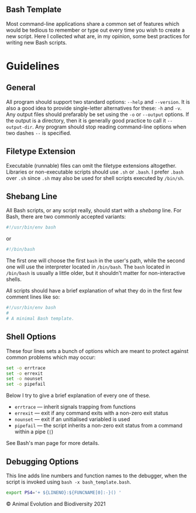 Bash Template
-------------

Most command-line applications share a common set of features which would be
tedious to remember or type out every time you wish to create a new script.
Here I collected what are, in my opinion, some best practices for writing new
Bash scripts.

# Guidelines

## General

All program should support two standard options: `--help` and `--version`.
It is also a good idea to provide single-letter alternatives for these: `-h`
and `-v`.  Any output files should prefarably be set using the `-o` or
`--output` options. If the output is a directory, then it is generally good
practice to call it `--output-dir`. Any program should stop reading
command-line options when two dashes `--` is specified.

## Filetype Extension

Executable (runnable) files can omit the filetype extensions altogether.
Libraries or non-executable scripts should use `.sh` or `.bash`. I prefer
`.bash` over `.sh` since `.sh` may also be used for shell scripts executed by
`/bin/sh`.

## Shebang Line

All Bash scripts, or any script really, should start with a _shebang_ line.
For Bash, there are two commonly accepted variants:

```bash
#!/usr/bin/env bash
```

or

```bash
#!/bin/bash
```

The first one will choose the first `bash` in the user's path, while the
second one will use the interpreter located in `/bin/bash`. The `bash`
located in `/bin/bash` is usually a little older, but it shouldn't matter for
non-interactive shells.

All scripts should have a brief explanation of what they do in the first few
comment lines like so:

```bash
#!/usr/bin/env bash
#
# A minimal Bash template.
```

## Shell Options

These four lines sets a bunch of options which are meant to protect against
common problems which may occur:

```bash
set -o errtrace
set -o errexit
set -o nounset
set -o pipefail
```

Below I try to give a brief explanation of every one of these.

* `errtrace` — inherit signals trapping from functions
* `errexit` — exit if any command exits with a non-zero exit status
* `nounset` — exit if an unitialised variabled is used
* `pipefail` — the script inherits a non-zero exit status from a command within
  a pipe (`|`)

See Bash's man page for more details.

## Debugging Options

This line adds line numbers and function names to the debugger, when the
script is invoked using `bash -x bash_template.bash`.

```bash
export PS4='+ ${LINENO}:${FUNCNAME[0]:-}() '
```

© Animal Evolution and Biodiversity 2021
